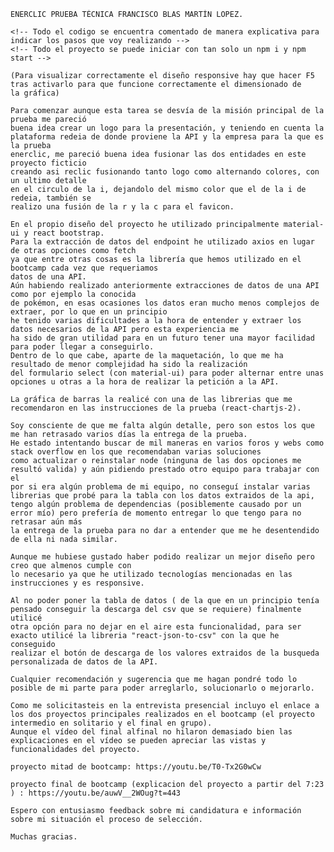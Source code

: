 	ENERCLIC PRUEBA TÉCNICA FRANCISCO BLAS MARTÍN LOPEZ.
	
	<!-- Todo el codigo se encuentra comentado de manera explicativa para indicar los pasos que voy realizando -->
	<!-- Todo el proyecto se puede iniciar con tan solo un npm i y npm start -->
	
	(Para visualizar correctamente el diseño responsive hay que hacer F5
	tras activarlo para que funcione correctamente el dimensionado de
	la gráfica)

	Para comenzar aunque esta tarea se desvía de la misión principal de la prueba me pareció
	buena idea crear un logo para la presentación, y teniendo en cuenta la
	plataforma redeia de donde proviene la API y la empresa para la que es la prueba
	enerclic, me pareció buena idea fusionar las dos entidades en este proyecto ficticio
	creando asi reclic fusionando tanto logo como alternando colores, con un ultimo detalle
	en el circulo de la i, dejandolo del mismo color que el de la i de redeia, también se
	realizo una fusión de la r y la c para el favicon.
	
	En el propio diseño del proyecto he utilizado principalmente material-ui y react bootstrap.
	Para la extracción de datos del endpoint he utilizado axios en lugar de otras opciones como fetch
	ya que entre otras cosas es la librería que hemos utilizado en el bootcamp cada vez que requeriamos
	datos de una API.
	Aún habiendo realizado anteriormente extracciones de datos de una API como por ejemplo la conocida
	de pokémon, en esas ocasiones los datos eran mucho menos complejos de extraer, por lo que en un principio
	he tenido varias dificultades a la hora de entender y extraer los datos necesarios de la API pero esta experiencia me
	ha sido de gran utilidad para en un futuro tener una mayor facilidad para poder llegar a conseguirlo.
	Dentro de lo que cabe, aparte de la maquetación, lo que me ha resultado de menor complejidad ha sido la realización
	del formulario select (con material-ui) para poder alternar entre unas opciones u otras a la hora de realizar la petición a la API.
	
	La gráfica de barras la realicé con una de las librerias que me recomendaron en las instrucciones de la prueba (react-chartjs-2).
	
	Soy consciente de que me falta algún detalle, pero son estos los que me han retrasado varios días la entrega de la prueba.
	He estado intentando buscar de mil maneras en varios foros y webs como stack overflow en los que recomendaban varias soluciones
	como actualizar o reinstalar node (ninguna de las dos opciones me resultó valida) y aún pidiendo prestado otro equipo para trabajar con el 
	por si era algún problema de mi equipo, no conseguí instalar varias librerias que probé para la tabla con los datos extraidos de la api,
	tengo algún problema de dependencias (posiblemente causado por un error mío) pero prefería de momento entregar lo que tengo para no retrasar aún más 
	la entrega de la prueba para no dar a entender que me he desentendido de ella ni nada similar.

	Aunque me hubiese gustado haber podido realizar un mejor diseño pero creo que almenos cumple con
	lo necesario ya que he utilizado tecnologías mencionadas en las instrucciones y es responsive. 
	
	Al no poder poner la tabla de datos ( de la que en un principio tenía pensado conseguir la descarga del csv que se requiere) finalmente utilicé
	otra opción para no dejar en el aire esta funcionalidad, para ser exacto utilicé la libreria "react-json-to-csv" con la que he conseguido
	realizar el botón de descarga de los valores extraidos de la busqueda personalizada de datos de la API.
	
	Cualquier recomendación y sugerencia que me hagan pondré todo lo posible de mi parte para poder arreglarlo, solucionarlo o mejorarlo.

    Como me solicitasteis en la entrevista presencial incluyo el enlace a los dos proyectos principales realizados en el bootcamp (el proyecto intermedio en solitario y el final en grupo).
    Aunque el vídeo del final alfinal no hilaron demasiado bien las explicaciones en el vídeo se pueden apreciar las vistas y funcionalidades del proyecto.

    proyecto mitad de bootcamp: https://youtu.be/T0-Tx2G0wCw

    proyecto final de bootcamp (explicacion del proyecto a partir del 7:23 ) : https://youtu.be/auwV__2WOug?t=443  
	
	Espero con entusiasmo feedback sobre mi candidatura e información sobre mi situación el proceso de selección.
	
	Muchas gracias.
	